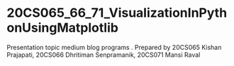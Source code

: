# 20CS065_66_71_VisualizationInPythonUsingMatplotlib
Presentation topic medium blog programs . Prepared by 20CS065 Kishan Prajapati, 20CS066 Dhritiman Senpramanik, 20CS071 Mansi Raval
